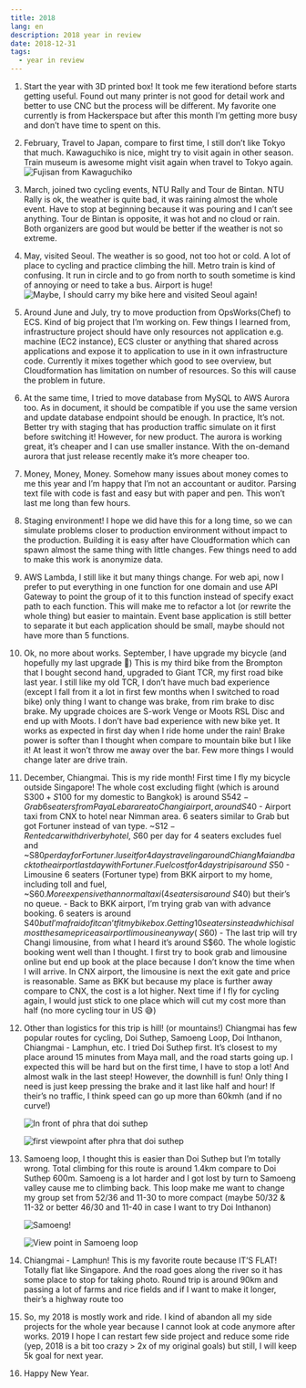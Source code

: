 ```yaml
---
title: 2018
lang: en
description: 2018 year in review
date: 2018-12-31
tags:
  - year in review
---
```


1. Start the year with 3D printed box! It took me few iterationd before starts getting useful. Found out many printer is not good for detail work and better to use CNC but the process will be different. My favorite one currently is from Hackerspace but after this month I’m getting more busy and don’t have time to spent on this.
2. February, Travel to Japan, compare to first time, I still don’t like Tokyo that much. Kawaguchiko is nice, might try to visit again in other season. Train museum is awesome might visit again when travel to Tokyo again.
   ![Fujisan from Kawaguchiko](tokyo.jpg)
3. March, joined two cycling events, NTU Rally and Tour de Bintan. NTU Rally is ok, the weather is quite bad, it was raining almost the whole event. Have to stop at beginning because it was pouring and I can’t see anything. Tour de Bintan is opposite, it was hot and no cloud or rain. Both organizers are good but would be better if the weather is not so extreme.
4. May, visited Seoul. The weather is so good, not too hot or cold. A lot of place to cycling and practice climbing the hill. Metro train is kind of confusing. It run in circle and to go from north to south sometime is kind of annoying or need to take a bus. Airport is huge!
   ![Maybe, I should carry my bike here and visited Seoul again!](seoul.jpg)
5. Around June and July, try to move production from OpsWorks(Chef) to ECS. Kind of big project that I’m working on. Few things I learned from, infrastructure project should have only resources not application e.g. machine (EC2 instance), ECS cluster or anything that shared across applications and expose it to application to use in it own infrastructure code. Currently it mixes together which good to see overview, but Cloudformation has limitation on number of resources. So this will cause the problem in future.
6. At the same time, I tried to move database from MySQL to AWS Aurora too. As in document, it should be compatible if you use the same version and update database endpoint should be enough. In practice, It’s not. Better try with staging that has production traffic simulate on it first before switching it! However, for new product. The aurora is working great, it’s cheaper and I can use smaller instance. With the on-demand aurora that just release recently make it’s more cheaper too.
7. Money, Money, Money. Somehow many issues about money comes to me this year and I’m happy that I’m not an accountant or auditor. Parsing text file with code is fast and easy but with paper and pen. This won’t last me long than few hours.
8. Staging environment! I hope we did have this for a long time, so we can simulate problems closer to production environment without impact to the production. Building it is easy after have Cloudformation which can spawn almost the same thing with little changes. Few things need to add to make this work is anonymize data.
9. AWS Lambda, I still like it but many things change. For web api, now I prefer to put everything in one function for one domain and use API Gateway to point the group of it to this function instead of specify exact path to each function. This will make me to refactor a lot (or rewrite the whole thing) but easier to maintain. Event base application is still better to separate it but each application should be small, maybe should not have more than 5 functions.
10. Ok, no more about works. September, I have upgrade my bicycle (and hopefully my last upgrade 🤞) This is my third bike from the Brompton that I bought second hand, upgraded to Giant TCR, my first road bike last year. I still like my old TCR, I don’t have much bad experience (except I fall from it a lot in first few months when I switched to road bike) only thing I want to change was brake, from rim brake to disc brake. My upgrade choices are S-work Venge or Moots RSL Disc and end up with Moots. I don’t have bad experience with new bike yet. It works as expected in first day when I ride home under the rain! Brake power is softer than I thought when compare to mountain bike but I like it! At least it won’t throw me away over the bar. Few more things I would change later are drive train.
11. December, Chiangmai. This is my ride month! First time I fly my bicycle outside Singapore! The whole cost excluding flight (which is around S$300 + S$100 for my domestic to Bangkok) is around S$542 - Grab 6 seaters from Paya Lebar area to Changi airport, around S$40 - Airport taxi from CNX to hotel near Nimman area. 6 seaters similar to Grab but got Fortuner instead of van type. ~S$12 - Rented car with driver by hotel, ~S$60 per day for 4 seaters excludes fuel and ~S$80 per day for Fortuner. I use it for 4 days traveling around Chiang Mai and back to the airport last day with Fortuner. Fuel cost for 4 days trip is around ~S$50 - Limousine 6 seaters (Fortuner type) from BKK airport to my home, including toll and fuel, ~S$60. More expensive than normal taxi (4 seaters is around ~S$40) but their’s no queue. - Back to BKK airport, I’m trying grab van with advance booking. 6 seaters is around S$40 but I’m afraid of it can’t fit my bike box. Getting 10 seaters instead which is almost the same price as airport limousine anyway (~S$60) - The last trip will try Changi limousine, from what I heard it’s around S\$60.
    The whole logistic booking went well than I thought. I first try to book grab and limousine online but end up book at the place because I don’t know the time when I will arrive. In CNX airport, the limousine is next the exit gate and price is reasonable. Same as BKK but because my place is further away compare to CNX, the cost is a lot higher. Next time if I fly for cycling again, I would just stick to one place which will cut my cost more than half (no more cycling tour in US 😅)
12. Other than logistics for this trip is hill! (or mountains!) Chiangmai has few popular routes for cycling, Doi Suthep, Samoeng Loop, Doi Inthanon, Chiangmai - Lamphun, etc. I tried Doi Suthep first. It’s closest to my place around 15 minutes from Maya mall, and the road starts going up. I expected this will be hard but on the first time, I have to stop a lot! And almost walk in the last steep! However, the downhill is fun! Only thing I need is just keep pressing the brake and it last like half and hour! If their’s no traffic, I think speed can go up more than 60kmh (and if no curve!)

    ![In front of phra that doi suthep](chiangmai1.jpg)

    ![first viewpoint after phra that doi suthep](chiangmai2.jpg)

13. Samoeng loop, I thought this is easier than Doi Suthep but I’m totally wrong. Total climbing for this route is around 1.4km compare to Doi Suthep 600m. Samoeng is a lot harder and I got lost by turn to Samoeng valley cause me to climbing back. This loop make me want to change my group set from 52/36 and 11-30 to more compact (maybe 50/32 & 11-32 or better 46/30 and 11-40 in case I want to try Doi Inthanon)

    ![Samoeng!](chiangmai3.jpg)

    ![View point in Samoeng loop](chiangmai4.jpg)

14. Chiangmai - Lamphun! This is my favorite route because IT’S FLAT! Totally flat like Singapore. And the road goes along the river so it has some place to stop for taking photo. Round trip is around 90km and passing a lot of farms and rice fields and if I want to make it longer, their’s a highway route too
15. So, my 2018 is mostly work and ride. I kind of abandon all my side projects for the whole year because I cannot look at code anymore after works. 2019 I hope I can restart few side project and reduce some ride (yep, 2018 is a bit too crazy > 2x of my original goals) but still, I will keep 5k goal for next year.
16. Happy New Year.
